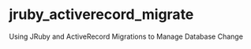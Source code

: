 jruby_activerecord_migrate
==========================

Using JRuby and ActiveRecord Migrations to Manage Database Change